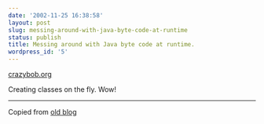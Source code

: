 ```yaml
---
date: '2002-11-25 16:38:58'
layout: post
slug: messing-around-with-java-byte-code-at-runtime
status: publish
title: Messing around with Java byte code at runtime.
wordpress_id: '5'
---
```


[crazybob.org](http://crazybob.org/index.jsp?weblog=http://freeroller.net/page/crazyboblee/20021117)



Creating classes on the fly.  Wow!



* * *


Copied from [old blog](http://web.archive.org/web/20030716195749/http://www.obrain.com/Eamonn/archives/000006.html)

